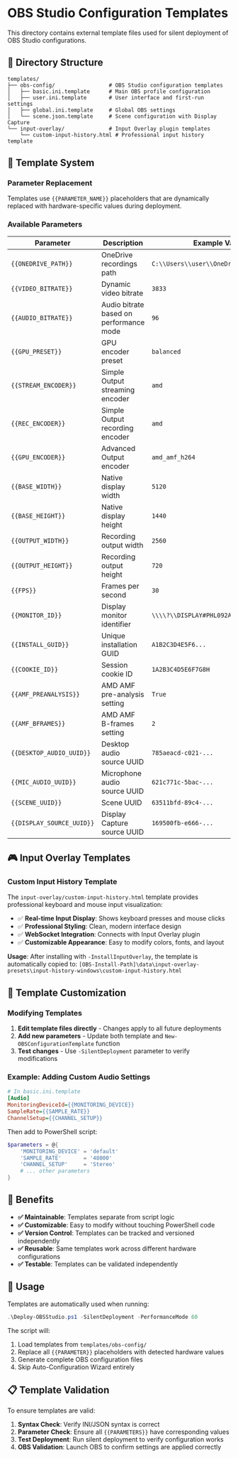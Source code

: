 # OBS Studio Configuration Templates

This directory contains external template files used for silent deployment of OBS Studio configurations.

## 📁 Directory Structure

```
templates/
├── obs-config/                 # OBS Studio configuration templates
│   ├── basic.ini.template      # Main OBS profile configuration
│   ├── user.ini.template       # User interface and first-run settings
│   ├── global.ini.template     # Global OBS settings
│   └── scene.json.template     # Scene configuration with Display Capture
└── input-overlay/              # Input Overlay plugin templates
    └── custom-input-history.html # Professional input history template
```

## 🔧 Template System

### Parameter Replacement

Templates use `{{PARAMETER_NAME}}` placeholders that are dynamically replaced with hardware-specific values during deployment.

### Available Parameters

| Parameter | Description | Example Value |
|-----------|-------------|---------------|
| `{{ONEDRIVE_PATH}}` | OneDrive recordings path | `C:\\Users\\user\\OneDrive\\Recordings` |
| `{{VIDEO_BITRATE}}` | Dynamic video bitrate | `3833` |
| `{{AUDIO_BITRATE}}` | Audio bitrate based on performance mode | `96` |
| `{{GPU_PRESET}}` | GPU encoder preset | `balanced` |
| `{{STREAM_ENCODER}}` | Simple Output streaming encoder | `amd` |
| `{{REC_ENCODER}}` | Simple Output recording encoder | `amd` |
| `{{GPU_ENCODER}}` | Advanced Output encoder | `amd_amf_h264` |
| `{{BASE_WIDTH}}` | Native display width | `5120` |
| `{{BASE_HEIGHT}}` | Native display height | `1440` |
| `{{OUTPUT_WIDTH}}` | Recording output width | `2560` |
| `{{OUTPUT_HEIGHT}}` | Recording output height | `720` |
| `{{FPS}}` | Frames per second | `30` |
| `{{MONITOR_ID}}` | Display monitor identifier | `\\\\?\\DISPLAY#PHL092A#...` |
| `{{INSTALL_GUID}}` | Unique installation GUID | `A1B2C3D4E5F6...` |
| `{{COOKIE_ID}}` | Session cookie ID | `1A2B3C4D5E6F7G8H` |
| `{{AMF_PREANALYSIS}}` | AMD AMF pre-analysis setting | `True` |
| `{{AMF_BFRAMES}}` | AMD AMF B-frames setting | `2` |
| `{{DESKTOP_AUDIO_UUID}}` | Desktop audio source UUID | `785aeacd-c021-...` |
| `{{MIC_AUDIO_UUID}}` | Microphone audio source UUID | `621c771c-5bac-...` |
| `{{SCENE_UUID}}` | Scene UUID | `63511bfd-89c4-...` |
| `{{DISPLAY_SOURCE_UUID}}` | Display Capture source UUID | `169500fb-e666-...` |

## 🎮 Input Overlay Templates

### **Custom Input History Template**

The `input-overlay/custom-input-history.html` template provides professional keyboard and mouse input visualization:

- ✅ **Real-time Input Display**: Shows keyboard presses and mouse clicks
- ✅ **Professional Styling**: Clean, modern interface design
- ✅ **WebSocket Integration**: Connects with Input Overlay plugin
- ✅ **Customizable Appearance**: Easy to modify colors, fonts, and layout

**Usage**: After installing with `-InstallInputOverlay`, the template is automatically copied to:
`[OBS-Install-Path]\data\input-overlay-presets\input-history-windows\custom-input-history.html`

## 📝 Template Customization

### Modifying Templates

1. **Edit template files directly** - Changes apply to all future deployments
2. **Add new parameters** - Update both template and `New-OBSConfigurationTemplate` function
3. **Test changes** - Use `-SilentDeployment` parameter to verify modifications

### Example: Adding Custom Audio Settings

```ini
# In basic.ini.template
[Audio]
MonitoringDeviceId={{MONITORING_DEVICE}}
SampleRate={{SAMPLE_RATE}}
ChannelSetup={{CHANNEL_SETUP}}
```

Then add to PowerShell script:
```powershell
$parameters = @{
    'MONITORING_DEVICE' = 'default'
    'SAMPLE_RATE'       = '48000'
    'CHANNEL_SETUP'     = 'Stereo'
    # ... other parameters
}
```

## 🚀 Benefits

- **✅ Maintainable**: Templates separate from script logic
- **✅ Customizable**: Easy to modify without touching PowerShell code
- **✅ Version Control**: Templates can be tracked and versioned independently
- **✅ Reusable**: Same templates work across different hardware configurations
- **✅ Testable**: Templates can be validated independently

## 🔄 Usage

Templates are automatically used when running:

```powershell
.\Deploy-OBSStudio.ps1 -SilentDeployment -PerformanceMode 60
```

The script will:
1. Load templates from `templates/obs-config/`
2. Replace all `{{PARAMETER}}` placeholders with detected hardware values
3. Generate complete OBS configuration files
4. Skip Auto-Configuration Wizard entirely

## 📋 Template Validation

To ensure templates are valid:

1. **Syntax Check**: Verify INI/JSON syntax is correct
2. **Parameter Check**: Ensure all `{{PARAMETERS}}` have corresponding values
3. **Test Deployment**: Run silent deployment to verify configuration works
4. **OBS Validation**: Launch OBS to confirm settings are applied correctly
